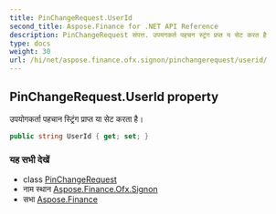 ```yaml
---
title: PinChangeRequest.UserId
second_title: Aspose.Finance for .NET API Reference
description: PinChangeRequest संपत्त. उपयगकर्त पहचन स्ट्रंग प्रप्त य सेट करत है
type: docs
weight: 30
url: /hi/net/aspose.finance.ofx.signon/pinchangerequest/userid/
---
```

## PinChangeRequest.UserId property

उपयोगकर्ता पहचान स्ट्रिंग प्राप्त या सेट करता है।

```csharp
public string UserId { get; set; }
```

### यह सभी देखें

* class [PinChangeRequest](../)
* नाम स्थान [Aspose.Finance.Ofx.Signon](../../pinchangerequest/)
* सभा [Aspose.Finance](../../../)


